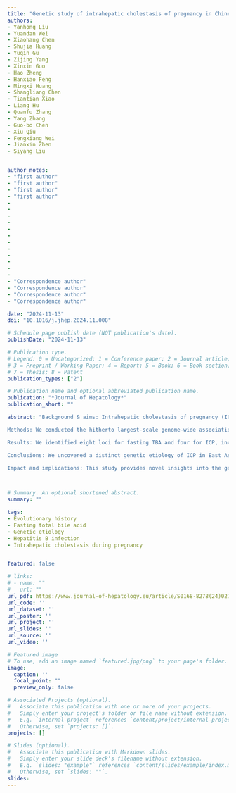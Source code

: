 ```yaml
---
title: "Genetic study of intrahepatic cholestasis of pregnancy in Chinese women unveils East Asian etiology linked to historic HBV epidemic"
authors:
- Yanhong Liu
- Yuandan Wei
- Xiaohang Chen
- Shujia Huang
- Yuqin Gu
- Zijing Yang
- Xinxin Guo
- Hao Zheng
- Hanxiao Feng
- Mingxi Huang
- Shangliang Chen
- Tiantian Xiao
- Liang Hu
- Quanfu Zhang
- Yang Zhang
- Guo-bo Chen
- Xiu Qiu
- Fengxiang Wei
- Jianxin Zhen
- Siyang Liu


author_notes:
- "first author"
- "first author"
- "first author"
- "first author"
- 
- 
- 
- 
- 
- 
- 
- 
- 
- 
- 
- 
- "Correspondence author"
- "Correspondence author"
- "Correspondence author"
- "Correspondence author"

date: "2024-11-13"
doi: "10.1016/j.jhep.2024.11.008"

# Schedule page publish date (NOT publication's date).
publishDate: "2024-11-13"

# Publication type.
# Legend: 0 = Uncategorized; 1 = Conference paper; 2 = Journal article;
# 3 = Preprint / Working Paper; 4 = Report; 5 = Book; 6 = Book section;
# 7 = Thesis; 8 = Patent
publication_types: ["2"]

# Publication name and optional abbreviated publication name.
publication: "*Journal of Hepatology*"
publication_short: ""

abstract: "Background & aims: Intrahepatic cholestasis of pregnancy (ICP) is the most common and high-risk liver disorder during pregnancy, with varying prevalence across populations. Our understanding of the mechanisms underlying ICP and its population difference remains limited. This study delves into the genetic etiology of ICP in East Asians, drawing comparisons with Europeans to comprehend ICP etiology in the context of genetic background and evolution.

Methods: We conducted the hitherto largest-scale genome-wide association studies (GWAS) on fasting total serum bile acids (TBA) and ICP in 98,269 Chinese pregnancies. The findings were replicated in three cohorts and compared with European populations. Additionally, phenome-wide association and spatio-temporal evolution analyses were employed to investigate the function and evolutionary patterns of ICP-associated loci.

Results: We identified eight loci for fasting TBA and four for ICP, including ten novel loci. Notably, we discovered an East-Asian-specific locus within a 0.4Mbp region at 14q24.1, which increases fasting TBA by 6.12 μmol/L and ICP risk by 16.56-fold per risk allele (95% CI: 16.43 to 16.69, P = 7.06×10-381). Phenome-wide association and spatial-temporal evolution analyses revealed that this 14q24.1 ICP risk locus confers resistance to hepatitis B and has become prevalent in East and Southeast Asia within the last 3,000 years.

Conclusions: We uncovered a distinct genetic etiology of ICP in East Asians, likely linked to a historic HBV epidemic in East and Southeast Asia within the last 3,000 years. These findings enhance our understanding of ICP pathophysiology and offer potential for more precise detection, assessment, and treatment of the disorder.

Impact and implications: This study provides novel insights into the genetic basis of intrahepatic cholestasis of pregnancy (ICP) in East Asian populations, where little was previously known. The identification of the East-Asian-specific 14q24.1 locus, associated with both fasting TBA and ICP, and its connection to a historical hepatitis B epidemic emphasize the importance of incorporating population-specific history into disease research. These findings are crucial for researchers studying pregnancy-related liver disorders and clinicians providing care to pregnant women, enabling more accurate screening, risk assessment, and targeted interventions for ICP."



# Summary. An optional shortened abstract.
summary: ""

tags:
- Evolutionary history
- Fasting total bile acid
- Genetic etiology
- Hepatitis B infection
- Intrahepatic cholestasis during pregnancy


featured: false

# links:
# - name: ""
#   url: ""
url_pdf: https://www.journal-of-hepatology.eu/article/S0168-8278(24)02708-9/fulltext
url_code: ''
url_dataset: ''
url_poster: ''
url_project: ''
url_slides: ''
url_source: ''
url_video: ''

# Featured image
# To use, add an image named `featured.jpg/png` to your page's folder. 
image:
  caption: ''
  focal_point: ""
  preview_only: false

# Associated Projects (optional).
#   Associate this publication with one or more of your projects.
#   Simply enter your project's folder or file name without extension.
#   E.g. `internal-project` references `content/project/internal-project/index.md`.
#   Otherwise, set `projects: []`.
projects: []

# Slides (optional).
#   Associate this publication with Markdown slides.
#   Simply enter your slide deck's filename without extension.
#   E.g. `slides: "example"` references `content/slides/example/index.md`.
#   Otherwise, set `slides: ""`.
slides:
---
```

